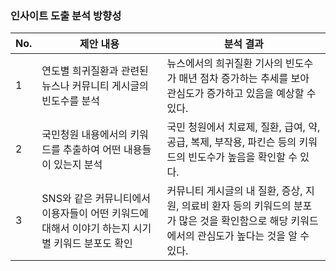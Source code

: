 ### 인사이트 도출 분석 방향성

|No.|제안 내용|분석 결과|
|--|--|--|
|1|연도별 희귀질환과 관련된 뉴스나 커뮤니티 게시글의 빈도수를 분석|뉴스에서의 희귀질환 기사의 빈도수가 매년 점차 증가하는 추세를 보아 관심도가 증가하고 있음을 예상할 수 있다.|
|2|국민청원 내용에서의 키워드를 추출하여 어떤 내용들이 있는지 분석|국민 청원에서 치료제, 질환, 급여, 약, 공급, 복제, 부작용, 파킨슨 등의 키워드의 빈도수가 높음을 확인할 수 있다.|
|3|SNS와 같은 커뮤니티에서 이용자들이 어떤 키워드에 대해서 이야기 하는지 시기별 키워드 분포도 확인|커뮤니티 게시글의 내 질환, 증상, 지원, 의료비 환자 등의 키워드의 분포가 많은 것을 확인함으로 해당 키워드에서의 관심도가 높다는 것을 알 수 있다.|
